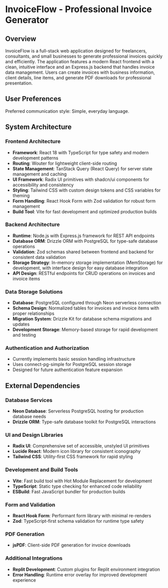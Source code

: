 # InvoiceFlow - Professional Invoice Generator

## Overview

InvoiceFlow is a full-stack web application designed for freelancers, consultants, and small businesses to generate professional invoices quickly and efficiently. The application features a modern React frontend with a clean, intuitive interface and an Express.js backend that handles invoice data management. Users can create invoices with business information, client details, line items, and generate PDF downloads for professional presentation.

## User Preferences

Preferred communication style: Simple, everyday language.

## System Architecture

### Frontend Architecture
- **Framework**: React 18 with TypeScript for type safety and modern development patterns
- **Routing**: Wouter for lightweight client-side routing
- **State Management**: TanStack Query (React Query) for server state management and caching
- **UI Framework**: Radix UI primitives with shadcn/ui components for accessibility and consistency
- **Styling**: Tailwind CSS with custom design tokens and CSS variables for theming
- **Form Handling**: React Hook Form with Zod validation for robust form management
- **Build Tool**: Vite for fast development and optimized production builds

### Backend Architecture
- **Runtime**: Node.js with Express.js framework for REST API endpoints
- **Database ORM**: Drizzle ORM with PostgreSQL for type-safe database operations
- **Validation**: Zod schemas shared between frontend and backend for consistent data validation
- **Storage Strategy**: In-memory storage implementation (MemStorage) for development, with interface design for easy database integration
- **API Design**: RESTful endpoints for CRUD operations on invoices and invoice items

### Data Storage Solutions
- **Database**: PostgreSQL configured through Neon serverless connection
- **Schema Design**: Normalized tables for invoices and invoice items with proper relationships
- **Migration System**: Drizzle Kit for database schema migrations and updates
- **Development Storage**: Memory-based storage for rapid development and testing

### Authentication and Authorization
- Currently implements basic session handling infrastructure
- Uses connect-pg-simple for PostgreSQL session storage
- Designed for future authentication feature expansion

## External Dependencies

### Database Services
- **Neon Database**: Serverless PostgreSQL hosting for production database needs
- **Drizzle ORM**: Type-safe database toolkit for PostgreSQL interactions

### UI and Design Libraries
- **Radix UI**: Comprehensive set of accessible, unstyled UI primitives
- **Lucide React**: Modern icon library for consistent iconography
- **Tailwind CSS**: Utility-first CSS framework for rapid styling

### Development and Build Tools
- **Vite**: Fast build tool with Hot Module Replacement for development
- **TypeScript**: Static type checking for enhanced code reliability
- **ESBuild**: Fast JavaScript bundler for production builds

### Form and Validation
- **React Hook Form**: Performant form library with minimal re-renders
- **Zod**: TypeScript-first schema validation for runtime type safety

### PDF Generation
- **jsPDF**: Client-side PDF generation for invoice downloads

### Additional Integrations
- **Replit Development**: Custom plugins for Replit environment integration
- **Error Handling**: Runtime error overlay for improved development experience